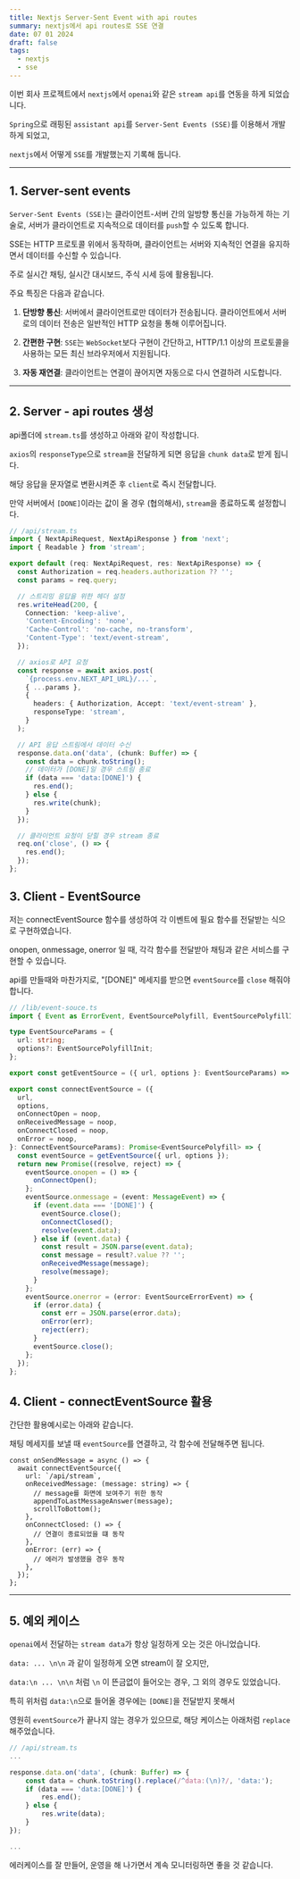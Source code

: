 ```yaml
---
title: Nextjs Server-Sent Event with api routes
summary: nextjs에서 api routes로 SSE 연결
date: 07 01 2024
draft: false
tags:
  - nextjs
  - sse
---
```


이번 회사 프로젝트에서 `nextjs`에서 `openai`와 같은 `stream api`를 연동을 하게 되었습니다.

`Spring`으로 래핑된 `assistant api`를 `Server-Sent Events (SSE)`를 이용해서 개발하게 되었고,

`nextjs`에서 어떻게 `SSE`를 개발했는지 기록해 둡니다.

---

## 1. Server-sent events

`Server-Sent Events (SSE)`는 클라이언트-서버 간의 일방향 통신을 가능하게 하는 기술로, 서버가 클라이언트로 지속적으로 데이터를 `push`할 수 있도록 합니다.

SSE는 HTTP 프로토콜 위에서 동작하며, 클라이언트는 서버와 지속적인 연결을 유지하면서 데이터를 수신할 수 있습니다.

주로 실시간 채팅, 실시간 대시보드, 주식 시세 등에 활용됩니다.

주요 특징은 다음과 같습니다.

1. **단방향 통신**: 서버에서 클라이언트로만 데이터가 전송됩니다. 클라이언트에서 서버로의 데이터 전송은 일반적인 HTTP 요청을 통해 이루어집니다.

2. **간편한 구현**: `SSE`는 `WebSocket`보다 구현이 간단하고, HTTP/1.1 이상의 프로토콜을 사용하는 모든 최신 브라우저에서 지원됩니다.

3. **자동 재연결**: 클라이언트는 연결이 끊어지면 자동으로 다시 연결하려 시도합니다.

---

## 2. Server - api routes 생성

api폴더에 `stream.ts`를 생성하고 아래와 같이 작성합니다.

`axios`의 `responseType`으로 `stream`을 전달하게 되면 응답을 `chunk data`로 받게 됩니다.

해당 응답을 문자열로 변환시켜준 후 `client`로 즉시 전달합니다.

만약 서버에서 `[DONE]`이라는 값이 올 경우 (협의해서), `stream`을 종료하도록 설정합니다.

```ts
// /api/stream.ts
import { NextApiRequest, NextApiResponse } from 'next';
import { Readable } from 'stream';

export default (req: NextApiRequest, res: NextApiResponse) => {
  const Authorization = req.headers.authorization ?? '';
  const params = req.query;

  // 스트리밍 응답을 위한 헤더 설정
  res.writeHead(200, {
    Connection: 'keep-alive',
    'Content-Encoding': 'none',
    'Cache-Control': 'no-cache, no-transform',
    'Content-Type': 'text/event-stream',
  });

  // axios로 API 요청
  const response = await axios.post(
    `{process.env.NEXT_API_URL}/...`,
    { ...params },
    {
      headers: { Authorization, Accept: 'text/event-stream' },
      responseType: 'stream',
    }
  );

  // API 응답 스트림에서 데이터 수신
  response.data.on('data', (chunk: Buffer) => {
    const data = chunk.toString();
    // 데이터가 [DONE]일 경우 스트림 종료
    if (data === 'data:[DONE]') {
      res.end();
    } else {
      res.write(chunk);
    }
  });

  // 클라이언트 요청이 닫힐 경우 stream 종료
  req.on('close', () => {
    res.end();
  });
};
```

## 3. Client - EventSource

저는 connectEventSource 함수를 생성하여 각 이벤트에 필요 함수를 전달받는 식으로 구현하였습니다.

onopen, onmessage, onerror 일 때, 각각 함수를 전달받아 채팅과 같은 서비스를 구현할 수 있습니다.

api를 만들때와 마찬가지로, "[DONE]" 메세지를 받으면 `eventSource`를 `close` 해줘야합니다.

```ts
// /lib/event-souce.ts
import { Event as ErrorEvent, EventSourcePolyfill, EventSourcePolyfillInit, MessageEvent } from 'event-source-polyfill';

type EventSourceParams = {
  url: string;
  options?: EventSourcePolyfillInit;
};

export const getEventSource = ({ url, options }: EventSourceParams) => new EventSourcePolyfill(url, options);

export const connectEventSource = ({
  url,
  options,
  onConnectOpen = noop,
  onReceivedMessage = noop,
  onConnectClosed = noop,
  onError = noop,
}: ConnectEventSourceParams): Promise<EventSourcePolyfill> => {
  const eventSource = getEventSource({ url, options });
  return new Promise((resolve, reject) => {
    eventSource.onopen = () => {
      onConnectOpen();
    };
    eventSource.onmessage = (event: MessageEvent) => {
      if (event.data === '[DONE]') {
        eventSource.close();
        onConnectClosed();
        resolve(event.data);
      } else if (event.data) {
        const result = JSON.parse(event.data);
        const message = result?.value ?? '';
        onReceivedMessage(message);
        resolve(message);
      }
    };
    eventSource.onerror = (error: EventSourceErrorEvent) => {
      if (error.data) {
        const err = JSON.parse(error.data);
        onError(err);
        reject(err);
      }
      eventSource.close();
    };
  });
};
```

## 4. Client - connectEventSource 활용

간단한 활용예시로는 아래와 같습니다.

채팅 메세지를 보낼 때 `eventSource`를 연결하고, 각 함수에 전달해주면 됩니다.

```tsx
const onSendMessage = async () => {
  await connectEventSource({
    url: `/api/stream`,
    onReceivedMessage: (message: string) => {
      // message를 화면에 보여주기 위한 동작
      appendToLastMessageAnswer(message);
      scrollToBottom();
    },
    onConnectClosed: () => {
      // 연결이 종료되었을 떄 동작
    },
    onError: (err) => {
      // 에러가 발생했을 경우 동작
    },
  });
};
```

---

## 5. 예외 케이스

`openai`에서 전달하는 `stream data`가 항상 일정하게 오는 것은 아니었습니다.

`data: ... \n\n` 과 같이 일정하게 오면 stream이 잘 오지만,

`data:\n ... \n\n` 처럼 `\n` 이 뜬금없이 들어오는 경우, 그 외의 경우도 있었습니다.

특히 위처럼 `data:\n`으로 들어올 경우에는 `[DONE]`을 전달받지 못해서

영원히 `eventSource`가 끝나지 않는 경우가 있으므로, 해당 케이스는 아래처럼 `replace` 해주었습니다.

```ts
// /api/stream.ts
...

response.data.on('data', (chunk: Buffer) => {
	const data = chunk.toString().replace(/^data:(\n)?/, 'data:');
	if (data === 'data:[DONE]') {
		res.end();
	} else {
		res.write(data);
	}
});

...

```

에러케이스를 잘 만들어, 운영을 해 나가면서 계속 모니터링하면 좋을 것 같습니다.

